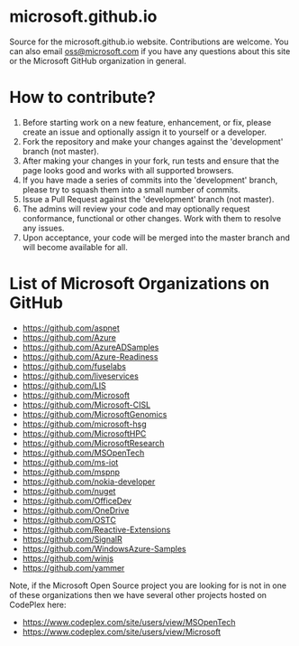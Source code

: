 microsoft.github.io
===================

Source for the microsoft.github.io website. Contributions are welcome.
You can also email oss@microsoft.com if you have any questions about this site or the
Microsoft GitHub organization in general.

How to contribute?
=====================

1. Before starting work on a new feature, enhancement, or fix, please create an issue and optionally assign it to yourself or a developer.
1. Fork the repository and make your changes against the 'development' branch (not master).
1. After making your changes in your fork, run tests and ensure that the page looks good and works with all supported browsers.
1. If you have made a series of commits into the 'development' branch, please try to squash them into a small number of commits.
1. Issue a Pull Request against the 'development' branch (not master).
1. The admins will review your code and may optionally request conformance, functional or other changes. Work with them to resolve any issues.
1. Upon acceptance, your code will be merged into the master branch and will become available for all.

List of Microsoft Organizations on GitHub
=========================================

-  https://github.com/aspnet
-  https://github.com/Azure
-  https://github.com/AzureADSamples
-  https://github.com/Azure-Readiness
-  https://github.com/fuselabs
-  https://github.com/liveservices 
-  https://github.com/LIS
-  https://github.com/Microsoft 
-  https://github.com/Microsoft-CISL
-  https://github.com/MicrosoftGenomics
-  https://github.com/microsoft-hsg
-  https://github.com/MicrosoftHPC
-  https://github.com/MicrosoftResearch 
-  https://github.com/MSOpenTech
-  https://github.com/ms-iot
-  https://github.com/mspnp
-  https://github.com/nokia-developer
-  https://github.com/nuget
-  https://github.com/OfficeDev 
-  https://github.com/OneDrive
-  https://github.com/OSTC 
-  https://github.com/Reactive-Extensions
-  https://github.com/SignalR
-  https://github.com/WindowsAzure-Samples
-  https://github.com/winjs
-  https://github.com/yammer

Note, if the Microsoft Open Source project you are looking for is not in one of these organizations
then we have several other projects hosted on CodePlex here:

- https://www.codeplex.com/site/users/view/MSOpenTech
- https://www.codeplex.com/site/users/view/Microsoft